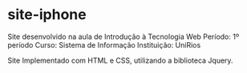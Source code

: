 # site-iphone
Site desenvolvido na aula de Introdução à Tecnologia Web
Período: 1º período
Curso: Sistema de Informação
Instituição: UniRios

Site Implementado com HTML e CSS, utilizando a biblioteca Jquery.
